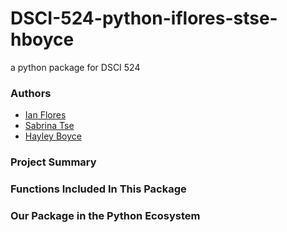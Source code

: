 # DSCI-524-python-iflores-stse-hboyce

a python package for DSCI 524

### Authors

* [Ian Flores](https://github.com/ian-flores)
* [Sabrina Tse](https://github.com/sabrinatkk)
* [Hayley Boyce](https://github.com/hfboyce)


### Project Summary  


### Functions Included In This Package



### Our Package in the Python Ecosystem 

